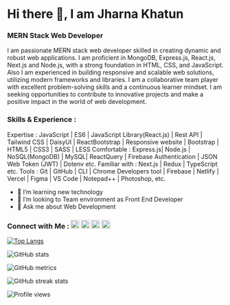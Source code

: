 # Hi there 👋, I am Jharna Khatun
### MERN Stack Web Developer


I am passionate MERN stack web developer skilled in creating dynamic and robust web applications. I am proficient in MongoDB, Express.js, React.js, Next.js and Node.js, with a strong foundation in HTML, CSS, and JavaScript. Also I am experienced in building responsive and scalable web solutions, utilizing modern frameworks and libraries. I am a collaborative team player with excellent problem-solving skills and a continuous learner mindset. I am seeking opportunities to contribute to innovative projects and make a positive impact in the world of web development.

### Skills & Experience : </br>
Expertise : JavaScript | ES6 | JavaScript Library(React.js) | Rest API | Tailwind CSS |
DaisyUI | ReactBootstrap | Responsive website | Bootstrap | HTML5 | CSS3 | SASS |
LESS
Comfortable : Express.js| Node.js | NoSQL(MongoDB) | MySQL| ReactQuery | Firebase
Authentication | JSON Web Token (JWT) | Dotenv etc.
Familiar with : Next.js | Redux | TypeScript etc.
Tools : Git | GitHub | CLI | Chrome Developers tool | Firebase | Netlify | Vercel | Figma |
VS Code | Notepad++ | Photoshop, etc.

- 🌱 I’m learning new technology
- 👯 I’m looking to Team environment as Front End Developer
- 💬 Ask me about Web Development 

### Connect with Me : [<img src='https://cdn.jsdelivr.net/npm/simple-icons@3.0.1/icons/github.svg' alt='github' height='20'>](https://github.com/jharnakhatun2)  [<img src='https://cdn.jsdelivr.net/npm/simple-icons@3.0.1/icons/linkedin.svg' alt='linkedin' height='20'>](https://www.linkedin.com/in/jharna-khatun2/)  [<img src='https://cdn.jsdelivr.net/npm/simple-icons@3.0.1/icons/facebook.svg' alt='facebook' height='20'>](https://www.facebook.com/jharnakhatun2)  [<img src='https://cdn.jsdelivr.net/npm/simple-icons@3.0.1/icons/icloud.svg' alt='website' height='20'>](https://jharna-khatun-portfolio.netlify.app/)  

[![Top Langs](https://github-readme-stats.vercel.app/api/top-langs/?username=jharnakhatun2)](https://github.com/anuraghazra/github-readme-stats)

![GitHub stats](https://github-readme-stats.vercel.app/api?username=jharnakhatun2&show_icons=true)  

![GitHub metrics](https://metrics.lecoq.io/jharnakhatun2)  

![GitHub streak stats](https://streak-stats.demolab.com/?user=jharnakhatun2)  

![Profile views](https://gpvc.arturio.dev/jharnakhatun2)  
